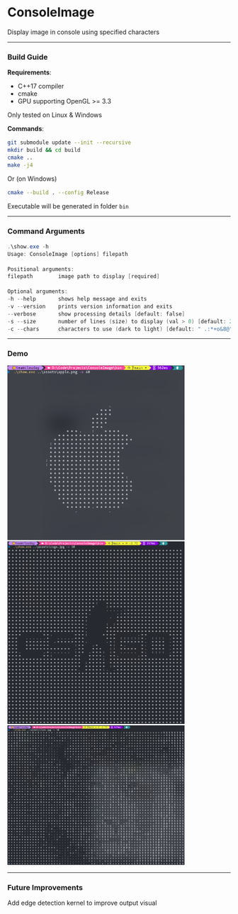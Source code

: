 # ConsoleImage
Display image in console using specified characters

------

### Build Guide

__Requirements__:  
* C++17 compiler  
* cmake  
* GPU supporting OpenGL >= 3.3  

Only tested on Linux & Windows

__Commands__:

```bash
git submodule update --init --recursive
mkdir build && cd build
cmake ..
make -j4
```

Or (on Windows)  
```bash
cmake --build . --config Release
```

Executable will be generated in folder `bin`

------

### Command Arguments

```powershell
.\show.exe -h
Usage: ConsoleImage [options] filepath

Positional arguments:
filepath        image path to display [required]

Optional arguments:
-h --help       shows help message and exits
-v --version    prints version information and exits
--verbose       show processing details [default: false]
-s --size       number of lines (size) to display (val > 0) [default: 20]
-c --chars      characters to use (dark to light) [default: " .:*+o&8@"]
```

------

### Demo

<img src="assets/demo1.png" width="400" alt="demo1">

<img src="assets/demo2.png" width="400" alt="demo2">

<img src="assets/demo3.png" width="400" alt="demo3">

------

### Future Improvements

Add edge detection kernel to improve output visual